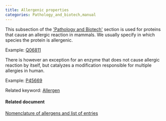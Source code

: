 ```yaml
---
title: Allergenic properties
categories: Pathology_and_biotech,manual
---
```


This subsection of the ['Pathology and Biotech'](http://www.uniprot.org/manual/pathology%5Fand%5Fbiotech%5Fsection) section is used for proteins that cause an allergic reaction in mammals. We usually specify in which species the protein is allergenic.

Example: [Q06811](http://www.uniprot.org/uniprot/Q06811#pathology_and_biotech)

There is however an exception for an enzyme that does not cause allergic reaction by itself, but catalyzes a modification responsible for multiple allergies in human.

Example: [P45669](http://www.uniprot.org/uniprot/P45669#pathology%5Fand%5Fbiotech)

Related keyword: [Allergen](http://www.uniprot.org/keywords/20)

#### Related document

[Nomenclature of allergens and list of entries](http://www.uniprot.org/docs/allergen)